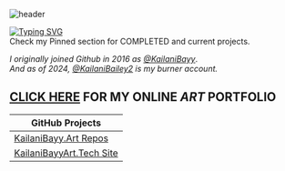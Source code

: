 ![header](https://github.com/user-attachments/assets/68331c15-c3d6-4bd3-8aff-1f14075beff0)

[![Typing SVG](https://readme-typing-svg.demolab.com?font=Fira+Code&size=33&duration=2000&pause=1000&color=F718DC&background=FF496300&random=false&width=435&lines=✨Dat+CyberSec+Mami.✨)](https://git.io/typing-svg) <br>
Check my Pinned section for COMPLETED and current projects.

*I originally joined Github in 2016 as [@KailaniBayy](https://github.com/KailaniBayy)*.<br>
*And as of 2024,* *[@KailaniBailey2](https://github.com/KailaniBailey2) is my burner account.*

## [CLICK HERE](https://github.com/KailaniBailey/KailaniBayy.Art/) FOR MY ONLINE *ART* PORTFOLIO
|**GitHub Projects**|
|-------------------|
|[KailaniBayy.Art Repos](https://github.com/users/KailaniBailey/projects/2)|
|[KailaniBayyArt.Tech Site](https://github.com/users/KailaniBailey/projects/3)|
<!---
KailaniBailey/KailaniBailey is a ✨ special ✨ repository because its `README.md` (this file) appears on your GitHub profile.
You can click the Preview link to take a look at your changes.
--->
